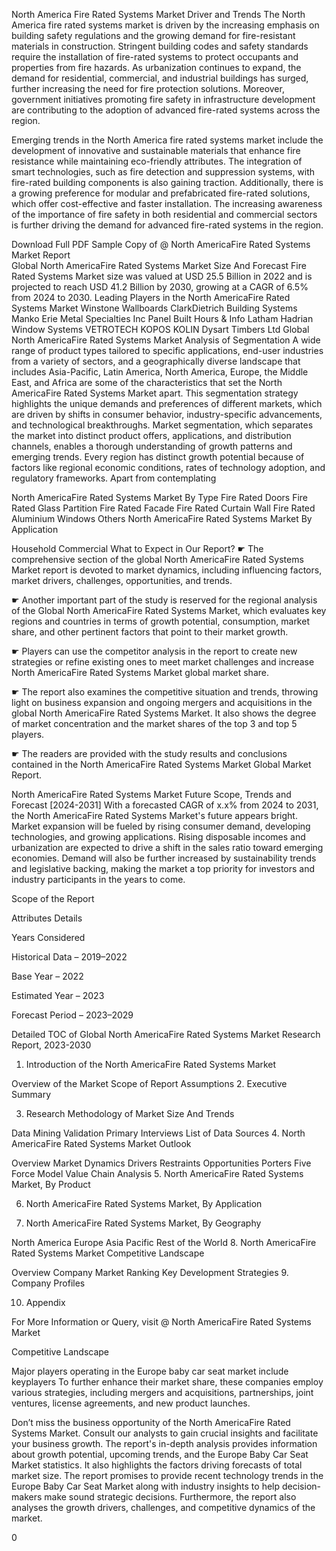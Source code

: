 North America Fire Rated Systems Market Driver and Trends
The North America fire rated systems market is driven by the increasing emphasis on building safety regulations and the growing demand for fire-resistant materials in construction. Stringent building codes and safety standards require the installation of fire-rated systems to protect occupants and properties from fire hazards. As urbanization continues to expand, the demand for residential, commercial, and industrial buildings has surged, further increasing the need for fire protection solutions. Moreover, government initiatives promoting fire safety in infrastructure development are contributing to the adoption of advanced fire-rated systems across the region.

Emerging trends in the North America fire rated systems market include the development of innovative and sustainable materials that enhance fire resistance while maintaining eco-friendly attributes. The integration of smart technologies, such as fire detection and suppression systems, with fire-rated building components is also gaining traction. Additionally, there is a growing preference for modular and prefabricated fire-rated solutions, which offer cost-effective and faster installation. The increasing awareness of the importance of fire safety in both residential and commercial sectors is further driving the demand for advanced fire-rated systems in the region.

Download Full PDF Sample Copy of @ North AmericaFire Rated Systems Market Report  
Global North AmericaFire Rated Systems Market Size And Forecast
Fire Rated Systems Market size was valued at USD 25.5 Billion in 2022 and is projected to reach USD 41.2 Billion by 2030, growing at a CAGR of 6.5% from 2024 to 2030.
Leading Players in the North AmericaFire Rated Systems Market
Winstone Wallboards
ClarkDietrich Building Systems
Manko
Erie Metal Specialties
Inc Panel Built
Hours & Info
Latham
Hadrian Window Systems
VETROTECH
KOPOS KOLIN
Dysart Timbers Ltd
Global North AmericaFire Rated Systems Market Analysis of Segmentation
A wide range of product types tailored to specific applications, end-user industries from a variety of sectors, and a geographically diverse landscape that includes Asia-Pacific, Latin America, North America, Europe, the Middle East, and Africa are some of the characteristics that set the North AmericaFire Rated Systems Market apart. This segmentation strategy highlights the unique demands and preferences of different markets, which are driven by shifts in consumer behavior, industry-specific advancements, and technological breakthroughs. Market segmentation, which separates the market into distinct product offers, applications, and distribution channels, enables a thorough understanding of growth patterns and emerging trends. Every region has distinct growth potential because of factors like regional economic conditions, rates of technology adoption, and regulatory frameworks. Apart from contemplating

North AmericaFire Rated Systems Market By Type
Fire Rated Doors
Fire Rated Glass Partition
Fire Rated Facade
Fire Rated Curtain Wall
Fire Rated Aluminium Windows
Others
North AmericaFire Rated Systems Market By Application

Household
Commercial
What to Expect in Our Report?
☛ The comprehensive section of the global North AmericaFire Rated Systems Market report is devoted to market dynamics, including influencing factors, market drivers, challenges, opportunities, and trends.

☛ Another important part of the study is reserved for the regional analysis of the Global North AmericaFire Rated Systems Market, which evaluates key regions and countries in terms of growth potential, consumption, market share, and other pertinent factors that point to their market growth.

☛ Players can use the competitor analysis in the report to create new strategies or refine existing ones to meet market challenges and increase North AmericaFire Rated Systems Market global market share.

☛ The report also examines the competitive situation and trends, throwing light on business expansion and ongoing mergers and acquisitions in the global North AmericaFire Rated Systems Market. It also shows the degree of market concentration and the market shares of the top 3 and top 5 players.

☛ The readers are provided with the study results and conclusions contained in the North AmericaFire Rated Systems Market Global Market Report.

North AmericaFire Rated Systems Market Future Scope, Trends and Forecast [2024-2031]
With a forecasted CAGR of x.x% from 2024 to 2031, the North AmericaFire Rated Systems Market's future appears bright. Market expansion will be fueled by rising consumer demand, developing technologies, and growing applications. Rising disposable incomes and urbanization are expected to drive a shift in the sales ratio toward emerging economies. Demand will also be further increased by sustainability trends and legislative backing, making the market a top priority for investors and industry participants in the years to come.

Scope of the Report

Attributes Details

Years Considered

Historical Data – 2019–2022

Base Year – 2022

Estimated Year – 2023

Forecast Period – 2023–2029

Detailed TOC of Global North AmericaFire Rated Systems Market Research Report, 2023-2030
1. Introduction of the North AmericaFire Rated Systems Market

Overview of the Market
Scope of Report
Assumptions
2. Executive Summary

3. Research Methodology of Market Size And Trends

Data Mining
Validation
Primary Interviews
List of Data Sources
4. North AmericaFire Rated Systems Market Outlook

Overview
Market Dynamics
Drivers
Restraints
Opportunities
Porters Five Force Model
Value Chain Analysis
5. North AmericaFire Rated Systems Market, By Product

6. North AmericaFire Rated Systems Market, By Application

7. North AmericaFire Rated Systems Market, By Geography

North America
Europe
Asia Pacific
Rest of the World
8. North AmericaFire Rated Systems Market Competitive Landscape

Overview
Company Market Ranking
Key Development Strategies
9. Company Profiles

10. Appendix

For More Information or Query, visit @ North AmericaFire Rated Systems Market

Competitive Landscape

Major players operating in the Europe baby car seat market include keyplayers To further enhance their market share, these companies employ various strategies, including mergers and acquisitions, partnerships, joint ventures, license agreements, and new product launches.

Don’t miss the business opportunity of the North AmericaFire Rated Systems Market. Consult our analysts to gain crucial insights and facilitate your business growth.
The report's in-depth analysis provides information about growth potential, upcoming trends, and the Europe Baby Car Seat Market statistics. It also highlights the factors driving forecasts of total market size. The report promises to provide recent technology trends in the Europe Baby Car Seat Market along with industry insights to help decision-makers make sound strategic decisions. Furthermore, the report also analyses the growth drivers, challenges, and competitive dynamics of the market.

0
